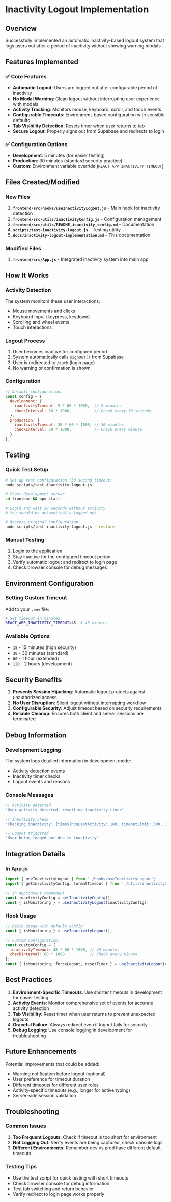 # Inactivity Logout Implementation

## Overview

Successfully implemented an automatic inactivity-based logout system that logs users out after a period of inactivity without showing warning modals.

## Features Implemented

### ✅ Core Features
- **Automatic Logout**: Users are logged out after configurable period of inactivity
- **No Modal Warning**: Clean logout without interrupting user experience with modals
- **Activity Tracking**: Monitors mouse, keyboard, scroll, and touch events
- **Configurable Timeouts**: Environment-based configuration with sensible defaults
- **Tab Visibility Detection**: Resets timer when user returns to tab
- **Secure Logout**: Properly signs out from Supabase and redirects to login

### ✅ Configuration Options
- **Development**: 5 minutes (for easier testing)
- **Production**: 30 minutes (standard security practice)
- **Custom**: Environment variable override (`REACT_APP_INACTIVITY_TIMEOUT`)

## Files Created/Modified

### New Files
1. **`frontend/src/hooks/useInactivityLogout.js`** - Main hook for inactivity detection
2. **`frontend/src/utils/inactivityConfig.js`** - Configuration management
3. **`frontend/src/utils/README_inactivity_config.md`** - Documentation
4. **`scripts/test-inactivity-logout.js`** - Testing utility
5. **`docs/inactivity-logout-implementation.md`** - This documentation

### Modified Files
1. **`frontend/src/App.js`** - Integrated inactivity system into main app

## How It Works

### Activity Detection
The system monitors these user interactions:
- Mouse movements and clicks
- Keyboard input (keypress, keydown)
- Scrolling and wheel events
- Touch interactions

### Logout Process
1. User becomes inactive for configured period
2. System automatically calls `signOut()` from Supabase
3. User is redirected to `/auth` (login page)
4. No warning or confirmation is shown

### Configuration
```javascript
// Default configurations
const config = {
  development: {
    inactivityTimeout: 5 * 60 * 1000,  // 5 minutes
    checkInterval: 30 * 1000,          // Check every 30 seconds
  },
  production: {
    inactivityTimeout: 30 * 60 * 1000, // 30 minutes
    checkInterval: 60 * 1000,          // Check every minute
  }
};
```

## Testing

### Quick Test Setup
```bash
# Set up test configuration (30 second timeout)
node scripts/test-inactivity-logout.js

# Start development server
cd frontend && npm start

# Login and wait 30 seconds without activity
# You should be automatically logged out

# Restore original configuration
node scripts/test-inactivity-logout.js --restore
```

### Manual Testing
1. Login to the application
2. Stay inactive for the configured timeout period
3. Verify automatic logout and redirect to login page
4. Check browser console for debug messages

## Environment Configuration

### Setting Custom Timeout
Add to your `.env` file:
```bash
# Set timeout in minutes
REACT_APP_INACTIVITY_TIMEOUT=45  # 45 minutes
```

### Available Options
- `15` - 15 minutes (high security)
- `30` - 30 minutes (standard)
- `60` - 1 hour (extended)
- `120` - 2 hours (development)

## Security Benefits

1. **Prevents Session Hijacking**: Automatic logout protects against unauthorized access
2. **No User Disruption**: Silent logout without interrupting workflow
3. **Configurable Security**: Adjust timeout based on security requirements
4. **Reliable Cleanup**: Ensures both client and server sessions are terminated

## Debug Information

### Development Logging
The system logs detailed information in development mode:
- Activity detection events
- Inactivity timer checks
- Logout events and reasons

### Console Messages
```javascript
// Activity detected
"User activity detected, resetting inactivity timer"

// Inactivity check
"Checking inactivity: {timeSinceLastActivity: 180, timeoutLimit: 300, isInactive: false}"

// Logout triggered
"User being logged out due to inactivity"
```

## Integration Details

### In App.js
```javascript
import { useInactivityLogout } from './hooks/useInactivityLogout';
import { getInactivityConfig, formatTimeout } from './utils/inactivityConfig';

// In AppContent component
const inactivityConfig = getInactivityConfig();
const { isMonitoring } = useInactivityLogout(inactivityConfig);
```

### Hook Usage
```javascript
// Basic usage with default config
const { isMonitoring } = useInactivityLogout();

// Custom configuration
const customConfig = {
  inactivityTimeout: 45 * 60 * 1000, // 45 minutes
  checkInterval: 60 * 1000           // Check every minute
};
const { isMonitoring, forceLogout, resetTimer } = useInactivityLogout(customConfig);
```

## Best Practices

1. **Environment-Specific Timeouts**: Use shorter timeouts in development for easier testing
2. **Activity Events**: Monitor comprehensive set of events for accurate activity detection
3. **Tab Visibility**: Reset timer when user returns to prevent unexpected logouts
4. **Graceful Failure**: Always redirect even if logout fails for security
5. **Debug Logging**: Use console logging in development for troubleshooting

## Future Enhancements

Potential improvements that could be added:
- Warning notification before logout (optional)
- User preference for timeout duration
- Different timeouts for different user roles
- Activity-specific timeouts (e.g., longer for active typing)
- Server-side session validation

## Troubleshooting

### Common Issues
1. **Too Frequent Logouts**: Check if timeout is too short for environment
2. **Not Logging Out**: Verify events are being captured, check console logs
3. **Different Environments**: Remember dev vs prod have different default timeouts

### Testing Tips
- Use the test script for quick testing with short timeouts
- Check browser console for debug information
- Test tab switching and return behavior
- Verify redirect to login page works properly

